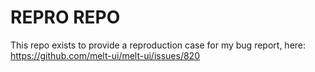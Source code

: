 # REPRO REPO

This repo exists to provide a reproduction case for my bug report, here: https://github.com/melt-ui/melt-ui/issues/820
